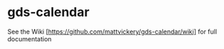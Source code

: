 # gds-calendar

See the Wiki [https://github.com/mattvickery/gds-calendar/wiki] for full documentation

